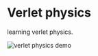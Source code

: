 # Verlet physics
learning verlet physics.

![verlet physics demo](https://user-images.githubusercontent.com/61964090/121783226-fa27f400-cbdf-11eb-8869-12eeae759610.gif)
